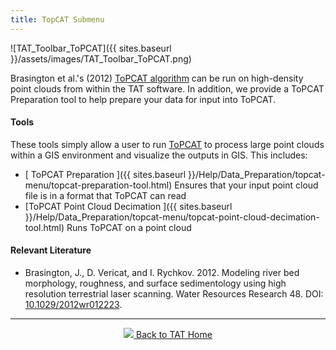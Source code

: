 ```yaml
---
title: TopCAT Submenu
---
```


![TAT_Toolbar_ToPCAT]({{ sites.baseurl }}/assets/images/TAT_Toolbar_ToPCAT.png)

Brasington et al.'s (2012) [ToPCAT algorithm](http://gcd.riverscapes.xyz/help/gcd-concepts/topcat-decimation) can be run on high-density point clouds from within the TAT software. In addition, we provide a ToPCAT Preparation tool to help prepare your data for input into ToPCAT. 

#### Tools
These tools simply allow a user to run [ToPCAT](http://mbes.joewheaton.org/background/conceptual-reference-pages/topcat) to process large point clouds within a GIS environment and visualize the outputs in GIS. This includes: 

- [ ToPCAT Preparation <i class="fa fa-cog"></i>]({{ sites.baseurl }}/Help/Data_Preparation/topcat-menu/topcat-preparation-tool.html)  Ensures that your input point cloud file is in a format that ToPCAT can read 
- [ToPCAT Point Cloud Decimation <i class="fa fa-cog"></i>]({{ sites.baseurl }}/Help/Data_Preparation/topcat-menu/topcat-point-cloud-decimation-tool.html) Runs ToPCAT on a point cloud


#### Relevant Literature

- Brasington, J., D. Vericat, and I. Rychkov. 2012. Modeling river bed morphology, roughness, and surface sedimentology using high resolution terrestrial laser scanning. Water Resources Research 48. DOI: [10.1029/2012wr012223](http://dx.doi.org/10.0.4.5/2012wr012223).

------
<div align="center">
	<a class="hollow button" href="{{ site.baseurl }}/"><img src="{{ site.baseurl }}/assets/images/Tatty.png">  Back to TAT Home </a>  
</div>